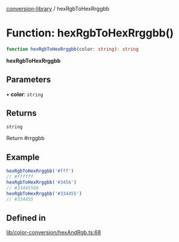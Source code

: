 [conversion-library](../globals.md) / hexRgbToHexRrggbb

# Function: hexRgbToHexRrggbb()

```ts
function hexRgbToHexRrggbb(color: string): string
```

**hexRgbToHexRrggbb**

<Badge type="tip" text="version: v0.0.6+" />

## Parameters

• **color**: `string`

## Returns

`string`

Return #rrggbb

## Example

```ts
hexRgbToHexRrggbb('#fff')
// #ffffff
hexRgbToHexRrggbb('#3456')
// #33445566
hexRgbToHexRrggbb('#334455')
// #334455
```

## Defined in

[lib/color-conversion/hexAndRgb.ts:68](https://github.com/fxss5201/conversion-library/blob/f6fab6ca6761147d1f6fa1253d4c6904c568e06d/lib/color-conversion/hexAndRgb.ts#L68)
